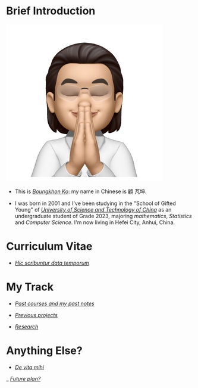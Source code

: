 
# Brief Introduction  

![Me.](pic/emoji1.jpeg "Me.")

- This is [*Boungkhon Ko*](https://boungkhon.github.io): my name in Chinese is 顧 芃坤.

- I was born in 2001 and I've been studying in the "School of Gifted Young" of [*University of Science and Technology of China*](https://ustc.edu.cn) as an undergraduate student of Grade 2023, majoring *mathematics*, *Statistics* and *Computer Science*. I'm now living in Hefei City, Anhui, China.  

# Curriculum Vitae 

- [*Hic scribuntur data temporum*](CurriculumVitae.md)

# My Track

- [*Past courses and my past notes*](xxx)

- [*Previous projects*](xxx)

- [*Research*](xxx)

# Anything Else? 

- [*De vita mihi*](xxx)

_ [*Future plan?*](xxx)
